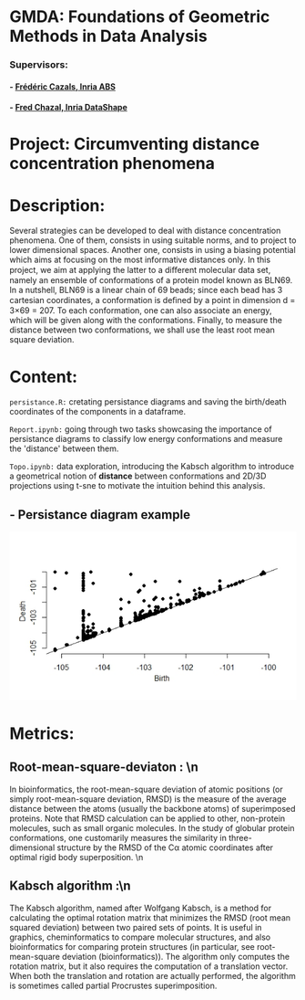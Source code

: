 # GMDA: Foundations of Geometric Methods in Data Analysis
### Supervisors:
#### - [Frédéric Cazals, Inria ABS](https://team.inria.fr/abs/team-members/homepage-frederic-cazals/)
#### - [Fred Chazal, Inria DataShape](https://geometrica.saclay.inria.fr/team/Fred.Chazal/)

# Project: Circumventing distance concentration phenomena

# Description:
Several strategies can be developed to deal with distance concentration phenomena. One of them, consists in using suitable norms, and to project to lower dimensional spaces. Another one, consists in using a biasing potential which aims at focusing on the most informative distances only. In this project, we aim at applying the latter to a diﬀerent molecular data set, namely an ensemble of conformations of a protein model known as BLN69. In a nutshell, BLN69 is a linear chain of 69 beads; since each bead has 3 cartesian coordinates, a conformation is deﬁned by a point in dimension d = 3×69 = 207. To each conformation, one can also associate an energy, which will be given along with the conformations. Finally, to measure the distance between two conformations, we shall use the least root mean square deviation.

# Content:
`persistance.R:` cretating persistance diagrams and saving the birth/death coordinates of the components in a dataframe.

`Report.ipynb:` going through two tasks showcasing the importance of persistance diagrams to classify low energy conformations and measure the 'distance' between them.

`Topo.ipynb:` data exploration, introducing the Kabsch algorithm to introduce a geometrical notion of __distance__ between conformations and 2D/3D projections using t-sne to motivate the intuition behind this analysis.

## - Persistance diagram example
![Persistance diagram example](https://github.com/AlaaMahi/GMDA/blob/master/Persistance.jpeg "Persistance diagram example")

# Metrics:
## Root-mean-square-deviaton : \n
In bioinformatics, the root-mean-square deviation of atomic positions (or simply root-mean-square deviation, RMSD) is the measure of the average distance between the atoms (usually the backbone atoms) of superimposed proteins. Note that RMSD calculation can be applied to other, non-protein molecules, such as small organic molecules. In the study of globular protein conformations, one customarily measures the similarity in three-dimensional structure by the RMSD of the Cα atomic coordinates after optimal rigid body superposition. \n
## Kabsch algorithm :\n
The Kabsch algorithm, named after Wolfgang Kabsch, is a method for calculating the optimal rotation matrix that minimizes the RMSD (root mean squared deviation) between two paired sets of points. It is useful in graphics, cheminformatics to compare molecular structures, and also bioinformatics for comparing protein structures (in particular, see root-mean-square deviation (bioinformatics)). The algorithm only computes the rotation matrix, but it also requires the computation of a translation vector. When both the translation and rotation are actually performed, the algorithm is sometimes called partial Procrustes superimposition.
